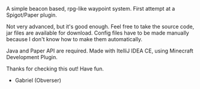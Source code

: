 A simple beacon based, rpg-like waypoint system. First attempt at a Spigot/Paper plugin.

Not very advanced, but it's good enough. Feel free to take the source code, jar files are available for download.
Config files have to be made manually because I don't know how to make them automatically.

Java and Paper API are required.
Made with ItelliJ IDEA CE, using Minecraft Development Plugin.

Thanks for checking this out! Have fun.
- Gabriel (Obverser)
